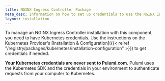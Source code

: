 ```yaml
---
title: NGINX Ingress Controller Package
meta_desc: Information on how to set up credentials to use the NGINX Ingress Controller Package component.
layout: installation
---
```


To manage an NGINX Ingress Controller installation with this component, you need to have Kubernetes credentials. Use the instructions on the Kubernetes Provider's [Installation & Configuration]({{< relref "/registry/packages/kubernetes/installation-configuration" >}}) to get credentials if needed.

**Your Kubernetes credentials are never sent to Pulumi.com.** Pulumi uses the Kubernetes SDK and the credentials in your environment to authenticate requests from your computer to Kubernetes.
